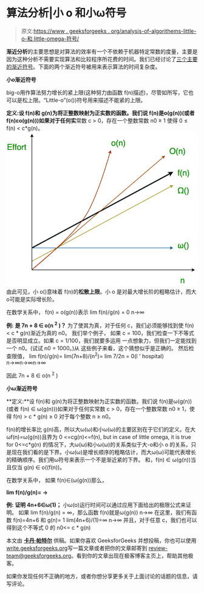 # 算法分析|小 o 和小ω符号

> 原文:[https://www . geeksforgeeks . org/analysis-of-algorithems-little-o-和 little-omega-符号/](https://www.geeksforgeeks.org/analysis-of-algorithems-little-o-and-little-omega-notations/)

**渐近分析**的主要思想是对算法的效率有一个不依赖于机器特定常数的度量，主要是因为这种分析不需要实现算法和比较程序所花费的时间。我们已经讨论了[三个主要的渐近符号](https://www.geeksforgeeks.org/analysis-of-algorithms-set-3asymptotic-notations/)。下面的两个渐近符号被用来表示算法的时间复杂度。

**小ο渐近符号**

big-ο用作算法努力增长的紧上限(这种努力由函数 f(n)描述)，尽管如所写，它也可以是松上限。“Little-ο”(ο())符号用来描述不能紧的上限。

**定义:**设 f(n)和 g(n)为将正整数映射为正实数的函数。我们说 f(n)是ο(g(n))(或者 f(n)εο(g(n)))如果对于**任何实**常数 c > 0，存在一个整数常数 n0 ≥ 1 使得 0 ≤ f(n) < c*g(n)。
[![ little o and little omega notations](img/b605bcbfefaf65e5958234e75eec07be.png)](https://media.geeksforgeeks.org/wp-content/uploads/Analysis-of-Algorithms-little-o-omega.png) 
由此可见，小 o()意味着 f(n)的**松散上限**。小 o 是对最大增长阶的粗略估计，而大ο可能是实际增长阶。

在数学关系中，
f(n) = o(g(n))表示
lim f(n)/g(n) = 0
n→∞

 **例:** 
**是 7n + 8 ∈ o(n <sup>2</sup> )？**
为了使其为真，对于任何 c，我们必须能够找到使
f(n) < c * g(n)渐近为真的 n0。
我们举个例子，
如果 c = 100，我们检查一下不等式是否明显成立。如果 c = 1/100，我们就要多运用
一点想象力，但我们一定能找到一个 n0。(试试 n0 = 1000。)从
这些例子来看，这个猜想似乎是正确的。
然后检查限值，
lim f(n)/g(n)= lim(7n+8)/(n<sup>2</sup>)= lim 7/2n = 0(l ' hospital)
n→∞n→∞n→∞

因此 7n + 8 ∈ o(n <sup>2</sup> )

**小ω渐近符号**

**定义:**设 f(n)和 g(n)为将正整数映射为正实数的函数。我们说 f(n)是ω(g(n))(或者 f(n) ∈ ω(g(n)))如果对于任何实常数 c > 0，存在一个整数常数 n0 ≥ 1，使得 f(n) > c * g(n) ≥ 0 对于每个整数 n ≥ n0。

f(n)的增长率比 g(n)高，所以大ω(ω)和小ω(ω)的主要区别在于它们的定义。在大ωf(n)=ω(g(n))且界为 0 <=cg(n)<=f(n), but in case of little omega, it is true for 0<=c*g(n) <f>的情况下，大ω(ω)和小ω(ω)的关系类似于大-ο和小 o 的关系，只是现在我们看的是下界。小ω(ω)是增长顺序的粗略估计，而大ω(ω)可能代表增长的精确顺序。我们用ω符号来表示一个不是渐近紧的下界。
和，f(n) ∈ ω(g(n))当且仅当 g(n) ∈ ο((f(n))。

在数学关系中，
如果 f(n)∈(ω(g(n))那么，</f>

**lim f(n)/g(n)=
→**

**例:** **证明 4n+6∈ω(1)；**
小ω(ο)运行时间可以通过应用下面给出的极限公式来证明。
如果 lim f(n)/g(n) = ∞，那么函数 f(n)就是ω(g(n))
n→∞
在这里，我们有函数 f(n)=4n+6 和 g(n)= 1
lim(4n+6)/(1)=∞
n→∞
并且，对于任意 c，我们也可以得到这个不等式 0 的 n0<= c * g(n)

本文由 **[卡丹·帕特尔](https://www.facebook.com/kadam.patel.750)** 供稿。如果你喜欢 GeeksforGeeks 并想投稿，你也可以使用[write.geeksforgeeks.org](https://write.geeksforgeeks.org)写一篇文章或者把你的文章邮寄到 review-team@geeksforgeeks.org。看到你的文章出现在极客博客主页上，帮助其他极客。

如果你发现任何不正确的地方，或者你想分享更多关于上面讨论的话题的信息，请写评论。